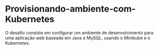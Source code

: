 # Provisionando-ambiente-com-Kubernetes

O desafio consiste em configurar um ambiente de desenvolvimento para uma aplicação web baseada em Java e MySQL, usando o Minikube e o Kubernetes. 